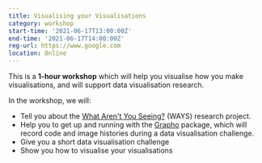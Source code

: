 ```yaml
---
title: Visualising your Visualisations
category: workshop
start-time: '2021-06-17T13:00:00Z'
end-time: '2021-06-17T14:00:00Z'
reg-url: https://www.google.com
location: Online
---
```

This is a **1-hour workshop** which will help you visualise how you make visualisations, and will support data visualisation research.

In the workshop, we will:
- Tell you about the  [What Aren't You Seeing?](https://www.turing.ac.uk/research/research-projects/ways-what-arent-you-seeing) (WAYS) research project.
- Help you to get up and running with the [Grapho](https://github.com/jamestripp/grapho) package, which will record code and image histories during a data visualisation challenge.
- Give you a short data visualisation challenge
- Show you how to visualise your visualisations